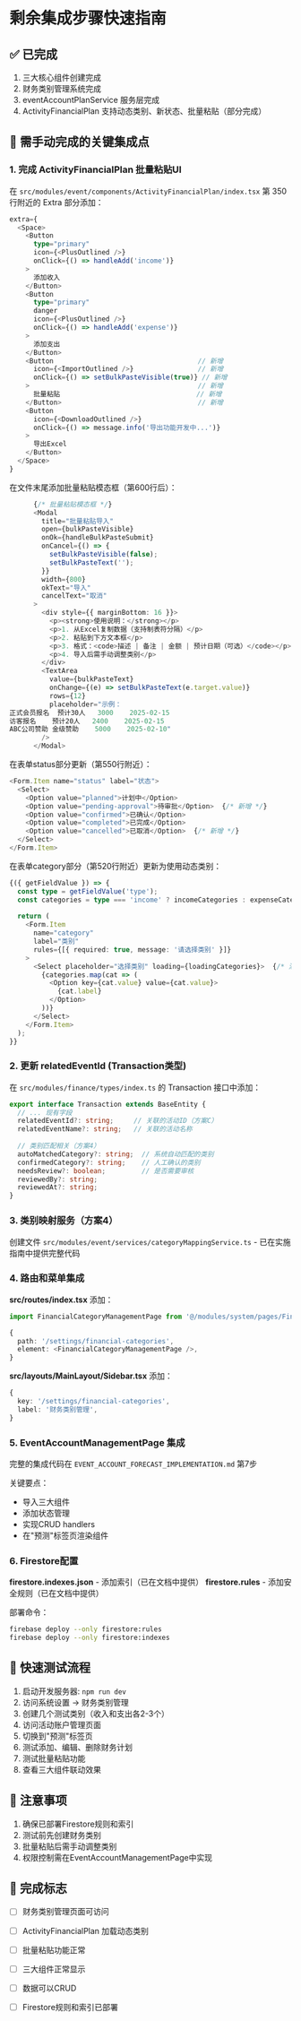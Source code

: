# 剩余集成步骤快速指南

## ✅ 已完成
1. 三大核心组件创建完成
2. 财务类别管理系统完成
3. eventAccountPlanService 服务层完成
4. ActivityFinancialPlan 支持动态类别、新状态、批量粘贴（部分完成）

## 🔄 需手动完成的关键集成点

### 1. 完成 ActivityFinancialPlan 批量粘贴UI

在 `src/modules/event/components/ActivityFinancialPlan/index.tsx` 第 350行附近的 Extra 部分添加：

```typescript
extra={
  <Space>
    <Button
      type="primary"
      icon={<PlusOutlined />}
      onClick={() => handleAdd('income')}
    >
      添加收入
    </Button>
    <Button
      type="primary"
      danger
      icon={<PlusOutlined />}
      onClick={() => handleAdd('expense')}
    >
      添加支出
    </Button>
    <Button                                    // 新增
      icon={<ImportOutlined />}                // 新增
      onClick={() => setBulkPasteVisible(true)} // 新增
    >                                          // 新增
      批量粘贴                                  // 新增
    </Button>                                  // 新增
    <Button
      icon={<DownloadOutlined />}
      onClick={() => message.info('导出功能开发中...')}
    >
      导出Excel
    </Button>
  </Space>
}
```

在文件末尾添加批量粘贴模态框（第600行后）：

```typescript
      {/* 批量粘贴模态框 */}
      <Modal
        title="批量粘贴导入"
        open={bulkPasteVisible}
        onOk={handleBulkPasteSubmit}
        onCancel={() => {
          setBulkPasteVisible(false);
          setBulkPasteText('');
        }}
        width={800}
        okText="导入"
        cancelText="取消"
      >
        <div style={{ marginBottom: 16 }}>
          <p><strong>使用说明：</strong></p>
          <p>1. 从Excel复制数据（支持制表符分隔）</p>
          <p>2. 粘贴到下方文本框</p>
          <p>3. 格式：<code>描述 | 备注 | 金额 | 预计日期（可选）</code></p>
          <p>4. 导入后需手动调整类别</p>
        </div>
        <TextArea
          value={bulkPasteText}
          onChange={(e) => setBulkPasteText(e.target.value)}
          rows={12}
          placeholder="示例：
正式会员报名	预计30人	3000	2025-02-15
访客报名	预计20人	2400	2025-02-15
ABC公司赞助	金级赞助	5000	2025-02-10"
        />
      </Modal>
```

在表单status部分更新（第550行附近）：

```typescript
<Form.Item name="status" label="状态">
  <Select>
    <Option value="planned">计划中</Option>
    <Option value="pending-approval">待审批</Option>  {/* 新增 */}
    <Option value="confirmed">已确认</Option>
    <Option value="completed">已完成</Option>
    <Option value="cancelled">已取消</Option>  {/* 新增 */}
  </Select>
</Form.Item>
```

在表单category部分（第520行附近）更新为使用动态类别：

```typescript
{({ getFieldValue }) => {
  const type = getFieldValue('type');
  const categories = type === 'income' ? incomeCategories : expenseCategories;  // 改为动态
  
  return (
    <Form.Item
      name="category"
      label="类别"
      rules={[{ required: true, message: '请选择类别' }]}
    >
      <Select placeholder="选择类别" loading={loadingCategories}>  {/* 添加loading */}
        {categories.map(cat => (
          <Option key={cat.value} value={cat.value}>
            {cat.label}
          </Option>
        ))}
      </Select>
    </Form.Item>
  );
}}
```

### 2. 更新 relatedEventId (Transaction类型)

在 `src/modules/finance/types/index.ts` 的 Transaction 接口中添加：

```typescript
export interface Transaction extends BaseEntity {
  // ... 现有字段
  relatedEventId?: string;     // 关联的活动ID（方案C）
  relatedEventName?: string;   // 关联的活动名称
  
  // 类别匹配相关（方案4）
  autoMatchedCategory?: string;  // 系统自动匹配的类别
  confirmedCategory?: string;    // 人工确认的类别
  needsReview?: boolean;         // 是否需要审核
  reviewedBy?: string;
  reviewedAt?: string;
}
```

### 3. 类别映射服务（方案4）

创建文件 `src/modules/event/services/categoryMappingService.ts` - 已在实施指南中提供完整代码

### 4. 路由和菜单集成

**src/routes/index.tsx** 添加：

```typescript
import FinancialCategoryManagementPage from '@/modules/system/pages/FinancialCategoryManagementPage';

{
  path: '/settings/financial-categories',
  element: <FinancialCategoryManagementPage />,
}
```

**src/layouts/MainLayout/Sidebar.tsx** 添加：

```typescript
{
  key: '/settings/financial-categories',
  label: '财务类别管理',
}
```

### 5. EventAccountManagementPage 集成

完整的集成代码在 `EVENT_ACCOUNT_FORECAST_IMPLEMENTATION.md` 第7步

关键要点：
- 导入三大组件
- 添加状态管理
- 实现CRUD handlers
- 在"预测"标签页渲染组件

### 6. Firestore配置

**firestore.indexes.json** - 添加索引（已在文档中提供）
**firestore.rules** - 添加安全规则（已在文档中提供）

部署命令：
```bash
firebase deploy --only firestore:rules
firebase deploy --only firestore:indexes
```

## 🎯 快速测试流程

1. 启动开发服务器: `npm run dev`
2. 访问系统设置 → 财务类别管理
3. 创建几个测试类别（收入和支出各2-3个）
4. 访问活动账户管理页面
5. 切换到"预测"标签页
6. 测试添加、编辑、删除财务计划
7. 测试批量粘贴功能
8. 查看三大组件联动效果

## 📝 注意事项

1. 确保已部署Firestore规则和索引
2. 测试前先创建财务类别
3. 批量粘贴后需手动调整类别
4. 权限控制需在EventAccountManagementPage中实现

## 🎉 完成标志

- [ ] 财务类别管理页面可访问
- [ ] ActivityFinancialPlan 加载动态类别
- [ ] 批量粘贴功能正常
- [ ] 三大组件正常显示
- [ ] 数据可以CRUD
- [ ] Firestore规则和索引已部署

